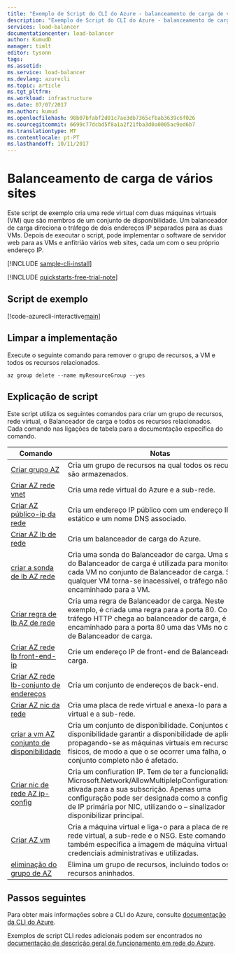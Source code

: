 ```yaml
---
title: "Exemplo de Script do CLI do Azure - balanceamento de carga de vários sites com a CLI do Azure | Microsoft Docs"
description: "Exemplo de Script do CLI do Azure - balanceamento de carga de vários sites na mesma máquina virtual"
services: load-balancer
documentationcenter: load-balancer
author: KumudD
manager: timlt
editor: tysonn
tags: 
ms.assetid: 
ms.service: load-balancer
ms.devlang: azurecli
ms.topic: article
ms.tgt_pltfrm: 
ms.workload: infrastructure
ms.date: 07/07/2017
ms.author: kumud
ms.openlocfilehash: 98b07bfabf2d01c7ae3db7365cfbab3639c6f026
ms.sourcegitcommit: 6699c77dcbd5f8a1a2f21fba3d0a0005ac9ed6b7
ms.translationtype: MT
ms.contentlocale: pt-PT
ms.lasthandoff: 10/11/2017
---
```

# <a name="load-balance-multiple-websites"></a>Balanceamento de carga de vários sites

Este script de exemplo cria uma rede virtual com duas máquinas virtuais (VM) que são membros de um conjunto de disponibilidade. Um balanceador de carga direciona o tráfego de dois endereços IP separados para as duas VMs. Depois de executar o script, pode implementar o software de servidor web para as VMs e anfitrião vários web sites, cada um com o seu próprio endereço IP.

[!INCLUDE [sample-cli-install](../../../includes/sample-cli-install.md)]

[!INCLUDE [quickstarts-free-trial-note](../../../includes/quickstarts-free-trial-note.md)]

## <a name="sample-script"></a>Script de exemplo


[!code-azurecli-interactive[main](../../../cli_scripts/load-balancer/load-balance-multiple-web-sites-vm/load-balance-multiple-web-sites-vm.sh  "Load balance multiple web sites")]

## <a name="clean-up-deployment"></a>Limpar a implementação 

Execute o seguinte comando para remover o grupo de recursos, a VM e todos os recursos relacionados.

```azurecli
az group delete --name myResourceGroup --yes
```

## <a name="script-explanation"></a>Explicação de script

Este script utiliza os seguintes comandos para criar um grupo de recursos, rede virtual, o Balanceador de carga e todos os recursos relacionados. Cada comando nas ligações de tabela para a documentação específica do comando.

| Comando | Notas |
|---|---|
| [Criar grupo AZ](https://docs.microsoft.com/cli/azure/group#az_group_create) | Cria um grupo de recursos na qual todos os recursos são armazenados. |
| [Criar AZ rede vnet](https://docs.microsoft.com/cli/azure/network/vnet#az_network_vnet_create) | Cria uma rede virtual do Azure e a sub-rede. |
| [Criar AZ público-ip da rede](https://docs.microsoft.com/cli/azure/network/public-ip#az_network_public_ip_create) | Cria um endereço IP público com um endereço IP estático e um nome DNS associado. |
| [Criar AZ lb de rede](https://docs.microsoft.com/cli/azure/network/lb#az_network_lb_create) | Cria um balanceador de carga do Azure. |
| [criar a sonda de lb AZ rede](https://docs.microsoft.com/cli/azure/network/lb/probe#az_network_lb_probe_create) | Cria uma sonda do Balanceador de carga. Uma sonda do Balanceador de carga é utilizada para monitorizar cada VM no conjunto de Balanceador de carga. Se qualquer VM torna-se inacessível, o tráfego não é encaminhado para a VM. |
| [Criar regra de lb AZ de rede](https://docs.microsoft.com/cli/azure/network/lb/rule#az_network_lb_rule_create) | Cria uma regra de Balanceador de carga. Neste exemplo, é criada uma regra para a porta 80. Como o tráfego HTTP chega ao balanceador de carga, é encaminhado para a porta 80 uma das VMs no conjunto de Balanceador de carga. |
| [Criar AZ rede lb front-end-ip](https://docs.microsoft.com/cli/azure/network/lb/frontend-ip#az_network_lb_frontend_ip_create) | Crie um endereço IP de front-end de Balanceador de carga. |
| [Criar AZ rede lb-conjunto de endereços](https://docs.microsoft.com/cli/azure/network/lb/address-pool#az_network_lb_address_pool_create) | Cria um conjunto de endereços de back-end. |
| [Criar AZ nic da rede](https://docs.microsoft.com/cli/azure/network/nic#az_network_nic_create) | Cria uma placa de rede virtual e anexa-lo para a rede virtual e a sub-rede. |
| [criar a vm AZ conjunto de disponibilidade](https://docs.microsoft.com/cli/azure/network/lb/rule#az_network_lb_rule_create) | Cria um conjunto de disponibilidade. Conjuntos de disponibilidade garantir a disponibilidade de aplicações, propagando-se as máquinas virtuais em recursos físicos, de modo a que o se ocorrer uma falha, o conjunto completo não é afetado. |
| [Criar nic de rede AZ ip-config](https://docs.microsoft.com/cli/azure/network/nic/ip-config#az_network_nic_ip_config_create) | Cria um confiuration IP. Tem de ter a funcionalidade de Microsoft.Network/AllowMultipleIpConfigurationsPerNic ativada para a sua subscrição. Apenas uma configuração pode ser designada como a configuração de IP primária por NIC, utilizando o – sinalizador disponibilizar principal. |
| [Criar AZ vm](https://docs.microsoft.com/cli/azure/vm/availability-set#az_vm_availability_set_create) | Cria a máquina virtual e liga-o para a placa de rede, a rede virtual, a sub-rede e o NSG. Este comando também especifica a imagem de máquina virtual a ser credenciais administrativas e utilizadas.  |
| [eliminação do grupo de AZ](https://docs.microsoft.com/cli/azure/vm/extension#az_vm_extension_set) | Elimina um grupo de recursos, incluindo todos os recursos aninhados. |

## <a name="next-steps"></a>Passos seguintes

Para obter mais informações sobre a CLI do Azure, consulte [documentação da CLI do Azure](https://docs.microsoft.com/cli/azure/overview).

Exemplos de script CLI redes adicionais podem ser encontrados no [documentação de descrição geral de funcionamento em rede do Azure](../cli-samples.md?toc=%2fazure%2fnetworking%2ftoc.json).
